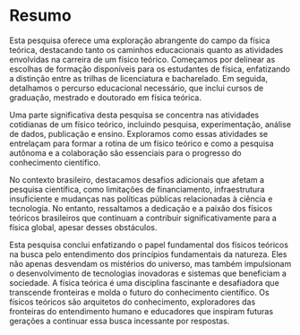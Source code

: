 # Resumo

Esta pesquisa oferece uma exploração abrangente do campo da física teórica, destacando tanto os caminhos educacionais quanto as atividades envolvidas na carreira de um físico teórico. Começamos por delinear as escolhas de formação disponíveis para os estudantes de física, enfatizando a distinção entre as trilhas de licenciatura e bacharelado. Em seguida, detalhamos o percurso educacional necessário, que inclui cursos de graduação, mestrado e doutorado em física teórica.

Uma parte significativa desta pesquisa se concentra nas atividades cotidianas de um físico teórico, incluindo pesquisa, experimentação, análise de dados, publicação e ensino. Exploramos como essas atividades se entrelaçam para formar a rotina de um físico teórico e como a pesquisa autônoma e a colaboração são essenciais para o progresso do conhecimento científico.

No contexto brasileiro, destacamos desafios adicionais que afetam a pesquisa científica, como limitações de financiamento, infraestrutura insuficiente e mudanças nas políticas públicas relacionadas à ciência e tecnologia. No entanto, ressaltamos a dedicação e a paixão dos físicos teóricos brasileiros que continuam a contribuir significativamente para a física global, apesar desses obstáculos.

Esta pesquisa conclui enfatizando o papel fundamental dos físicos teóricos na busca pelo entendimento dos princípios fundamentais da natureza. Eles não apenas desvendam os mistérios do universo, mas também impulsionam o desenvolvimento de tecnologias inovadoras e sistemas que beneficiam a sociedade. A física teórica é uma disciplina fascinante e desafiadora que transcende fronteiras e molda o futuro do conhecimento científico. Os físicos teóricos são arquitetos do conhecimento, exploradores das fronteiras do entendimento humano e educadores que inspiram futuras gerações a continuar essa busca incessante por respostas.
